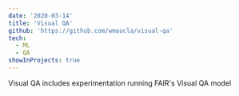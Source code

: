 ```yaml
---
date: '2020-03-14'
title: 'Visual QA'
github: 'https://github.com/wmaucla/visual-qa'
tech:
  - ML
  - QA
showInProjects: true
---
```


Visual QA includes experimentation running FAIR's Visual QA model
